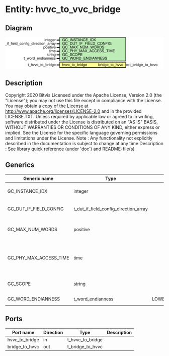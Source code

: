 # Entity: hvvc_to_vvc_bridge
## Diagram
![Diagram](hvvc_to_vvc_bridge.svg "Diagram")
## Description
Copyright 2020 Bitvis
Licensed under the Apache License, Version 2.0 (the "License"); you may not use this file except in compliance with the License.
You may obtain a copy of the License at http://www.apache.org/licenses/LICENSE-2.0 and in the provided LICENSE.TXT.
Unless required by applicable law or agreed to in writing, software distributed under the License is distributed on
an "AS IS" BASIS, WITHOUT WARRANTIES OR CONDITIONS OF ANY KIND, either express or implied.
See the License for the specific language governing permissions and limitations under the License.
Note : Any functionality not explicitly described in the documentation is subject to change at any time
Description : See library quick reference (under 'doc') and README-file(s)
## Generics
| Generic name           | Type                                  | Value           | Description                                                    |
| ---------------------- | ------------------------------------- | --------------- | -------------------------------------------------------------- |
| GC_INSTANCE_IDX        | integer                               |                 | Instance index of the VVC                                      |
| GC_DUT_IF_FIELD_CONFIG | t_dut_if_field_config_direction_array |                 | Array of IF field configurations                               |
| GC_MAX_NUM_WORDS       | positive                              |                 | Max number of data words transferred in one operation          |
| GC_PHY_MAX_ACCESS_TIME | time                                  |                 | Maximum time that the PHY interface takes to execute an access |
| GC_SCOPE               | string                                |                 | Scope of the HVVC-to-VVC Bridge                                |
| GC_WORD_ENDIANNESS     | t_word_endianness                     | LOWER_WORD_LEFT | Word endianness                                                |
## Ports
| Port name      | Direction | Type             | Description |
| -------------- | --------- | ---------------- | ----------- |
| hvvc_to_bridge | in        | t_hvvc_to_bridge |             |
| bridge_to_hvvc | out       | t_bridge_to_hvvc |             |
